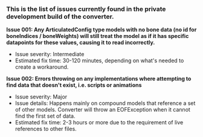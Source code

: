 ### This is the list of issues currently found in the private development build of the converter.

**Issue 001: Any ArticulatedConfig type models with no bone data (no id for boneIndices / boneWeights) will still treat the model as if it has specific datapoints for these values, causing it to read incorrectly.**
 - Issue severity: Intermediate
 - Estimated fix time: 30-120 minutes, depending on what's needed to create a workaround.
 
**Issue 002: Errors throwing on any implementations where attempting to find data that doesn't exist, i.e. scripts or animations**
 - Issue severity: Major
 - Issue details: Happens mainly on compound models that reference a set of other models. Converter will throw an EOFException when it cannot find the first set of data.
 - Estimated fix time: 2-3 hours or more due to the requirement of live references to other files.
